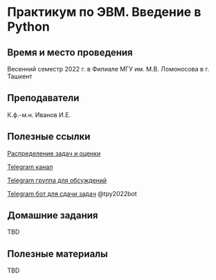 # Практикум по ЭВМ. Введение в Python

## Время и место проведения
Весенний семестр 2022 г. в Филиале МГУ им. М.В. Ломоносова в г. Ташкент

## Преподаватели
К.ф.-м.н. Иванов И.Е.

## Полезные ссылки
[Распределение задач и оценки](https://docs.google.com/spreadsheets/d/1CTIxRnAYuEg0qtDVhkQ3teILn_ev8cZ7ntDqedh1pcg/edit?usp=sharing)

[Telegram канал](https://t.me/+wCiuba9nTyBmYzIy)

[Telegram группа для обсуждений](https://t.me/+i1FPEYUGuHNhZjAy)

[Telegram бот для сдачи задач](http://t.me/tpy2022bot) @tpy2022bot

## Домашние задания
TBD

## Полезные материалы
TBD
